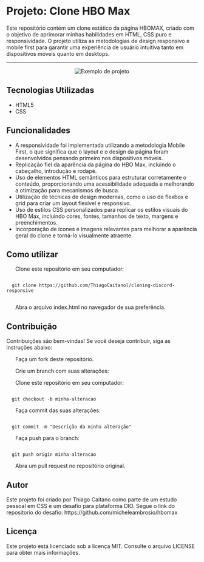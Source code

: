 <h1>Projeto: Clone HBO Max</h1>
<p>Este repositório contém um clone estático da página HBOMAX, criado com o objetivo de aprimorar minhas habilidades em HTML, CSS puro e responsividade. O projeto utiliza as metodologias de design responsivo e mobile first para garantir uma experiência de usuário intuitiva tanto em dispositivos móveis quanto em desktops.</p><hr>
<p align="center">
  <img src="assets\images\readme-images\Captura de tela 2023-05-03 024748" alt="Exemplo de projeto" />
</p>

<h2>Tecnologias Utilizadas</h2>
<ul>
    <li>HTML5</li>
    <li>CSS</li>
</ul>

<h2>Funcionalidades</h2>
<ul>
    <li>A responsividade foi implementada utilizando a metodologia Mobile First, o que significa que o layout e o design da página foram desenvolvidos pensando primeiro nos dispositivos móveis.</li>
    <li>Replicação fiel da aparência da página do HBO Max, incluindo o cabeçalho, introdução e rodapé.</li>
    <li>Uso de elementos HTML semânticos para estruturar corretamente o conteúdo, proporcionando uma acessibilidade adequada e melhorando a otimização para mecanismos de busca.</li>
    <li>Utilização de técnicas de design modernas, como o uso de flexbox e grid para criar um layout flexível e responsivo.</li>
    <li>Uso de estilos CSS personalizados para replicar os estilos visuais do HBO Max, incluindo cores, fontes, tamanhos de texto, margens e preenchimentos.</li>
    <li>Incorporação de ícones e imagens relevantes para melhorar a aparência geral do clone e torná-lo visualmente atraente.</li>
</ul>

<h2>Como utilizar</h2>
<ol>Clone este repositório em seu computador:</ol>
<pre><code class="language-bash">
  git clone https://github.com/ThiagoCaitanol/cloning-discord-responsive
 </code></pre>
<ol>Abra o arquivo index.html no navegador de sua preferência.</ol>

<h2>Contribuição</h2>
Contribuições são bem-vindas! Se você deseja contribuir, siga as instruções abaixo:

<ol>Faça um fork deste repositório.</ol>
<ol>Crie um branch com suas alterações:</ol>

<ol>Clone este repositório em seu computador:</ol>
<pre><code class="language-bash">
  git checkout -b minha-alteracao
</code></pre>

<ol>Faça commit das suas alterações:</ol>

<pre><code class="language-bash">
  git commit -m "Descrição da minha alteração"
</code></pre>

<ol>Faça push para o branch:</ol>

<pre><code class="language-bash">
  git push origin minha-alteracao
</code></pre>

<ol>Abra um pull request no repositório original.</ol>

<h2>Autor</h2>
<p>Este projeto foi criado por Thiago Caitano como parte de um estudo pessoal em CSS e um desafio para plataforma DIO. Segue o link do repositorio do desafio: https://github.com/micheleambrosio/hbomax</p>

<h2>Licença</h2>
Este projeto está licenciado sob a licença MIT. Consulte o arquivo LICENSE para obter mais informações.



